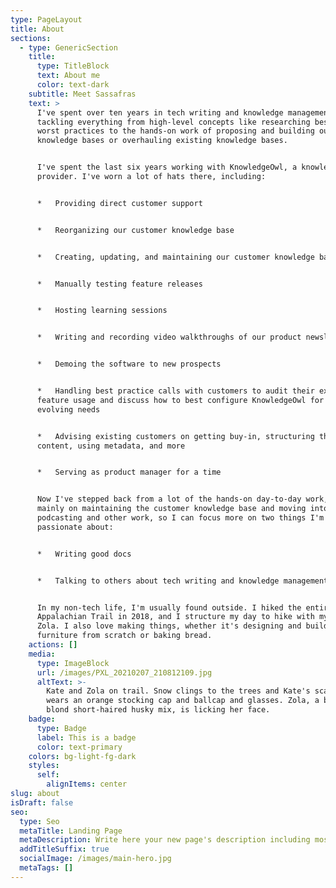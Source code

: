 ```yaml
---
type: PageLayout
title: About
sections:
  - type: GenericSection
    title:
      type: TitleBlock
      text: About me
      color: text-dark
    subtitle: Meet Sassafras
    text: >
      I've spent over ten years in tech writing and knowledge management,
      tackling everything from high-level concepts like researching best and
      worst practices to the hands-on work of proposing and building out
      knowledge bases or overhauling existing knowledge bases.


      I've spent the last six years working with KnowledgeOwl, a knowledge base
      provider. I've worn a lot of hats there, including:


      *   Providing direct customer support


      *   Reorganizing our customer knowledge base


      *   Creating, updating, and maintaining our customer knowledge base


      *   Manually testing feature releases


      *   Hosting learning sessions


      *   Writing and recording video walkthroughs of our product newsletters


      *   Demoing the software to new prospects


      *   Handling best practice calls with customers to audit their existing
      feature usage and discuss how to best configure KnowledgeOwl for their
      evolving needs


      *   Advising existing customers on getting buy-in, structuring their
      content, using metadata, and more


      *   Serving as product manager for a time


      Now I've stepped back from a lot of the hands-on day-to-day work, focusing
      mainly on maintaining the customer knowledge base and moving into some
      podcasting and other work, so I can focus more on two things I'm
      passionate about:


      *   Writing good docs


      *   Talking to others about tech writing and knowledge management


      In my non-tech life, I'm usually found outside. I hiked the entire
      Appalachian Trail in 2018, and I structure my day to hike with my dog
      Zola. I also love making things, whether it's designing and building
      furniture from scratch or baking bread.
    actions: []
    media:
      type: ImageBlock
      url: /images/PXL_20210207_210812109.jpg
      altText: >-
        Kate and Zola on trail. Snow clings to the trees and Kate's scarf. She
        wears an orange stocking cap and ballcap and glasses. Zola, a brown and
        blond short-haired husky mix, is licking her face.
    badge:
      type: Badge
      label: This is a badge
      color: text-primary
    colors: bg-light-fg-dark
    styles:
      self:
        alignItems: center
slug: about
isDraft: false
seo:
  type: Seo
  metaTitle: Landing Page
  metaDescription: Write here your new page's description including most relevant keywords.
  addTitleSuffix: true
  socialImage: /images/main-hero.jpg
  metaTags: []
---
```

